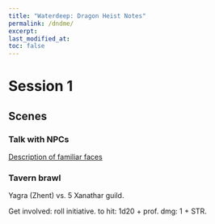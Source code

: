 ```yaml
---
title: "Waterdeep: Dragon Heist Notes"
permalink: /dndme/
excerpt:
last_modified_at:
toc: false
---
```


# Session 1

## Scenes

### Talk with NPCs

[Description of familiar faces](https://www.dndbeyond.com/sources/wdh/introduction#FamiliarFaces)

### Tavern brawl

Yagra (Zhent) vs. 5 Xanathar guild.

Get involved: roll initiative. to hit: 1d20 + prof. dmg: 1 + STR.
